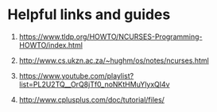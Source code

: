 # Helpful links and guides

1. https://www.tldp.org/HOWTO/NCURSES-Programming-HOWTO/index.html

2. http://www.cs.ukzn.ac.za/~hughm/os/notes/ncurses.html

3. https://www.youtube.com/playlist?list=PL2U2TQ__OrQ8jTf0_noNKtHMuYlyxQl4v

4. http://www.cplusplus.com/doc/tutorial/files/
